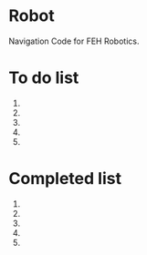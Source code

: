 # Robot 
Navigation Code for FEH Robotics.
# To do list
1. 
2. 
3. 
4. 
5. 
# Completed list
1.
2.
3.
4.
5.
